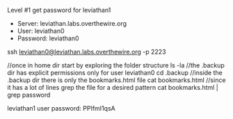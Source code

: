 Level #1 get password for leviathan1

- Server: leviathan.labs.overthewire.org
- User: leviathan0
- Password: leviathan0

ssh leviathan0@leviathan.labs.overthewire.org -p 2223

//once in home dir start by exploring the folder structure
ls -la
//the .backup dir has explicit permissions only for user leviathan0
cd .backup
//inside the .backup dir there is only the bookmarks.html file
cat bookmarks.html
//since it has a lot of lines grep the file for a desired pattern
cat bookmarks.html | grep password

leviathan1 user password: PPIfmI1qsA
